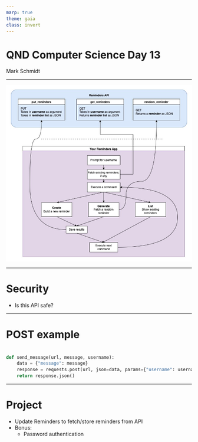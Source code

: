 ```yaml
---
marp: true
theme: gaia
class: invert
---
```


# QND Computer Science Day 13
Mark Schmidt

--- 


![bg height:100%](../assets/api.jpg)

<!-- Explain how different method types work -->
---

# Security

- Is this API safe?

<!-- No protection from someone else overwriting your reminders -->
<!-- Anyone can read your reminders -->

---

# POST example

```python

def send_message(url, message, username):
    data = {"message": message}
    response = requests.post(url, json=data, params={"username": username})
    return response.json()

```

<!-- requests post method is very similar to get -->
<!-- takes in response -->


---

# Project

- Update Reminders to fetch/store reminders from API
- Bonus:
    - Password authentication